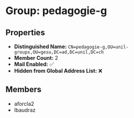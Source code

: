 # Group: pedagogie-g

## Properties

- **Distinguished Name:** `CN=pedagogie-g,OU=unil-groups,OU=gesu,DC=ad,DC=unil,DC=ch`
- **Member Count:** 2
- **Mail Enabled:** ✅
- **Hidden from Global Address List:** ❌

## Members

- aforcla2
- lbaudraz
